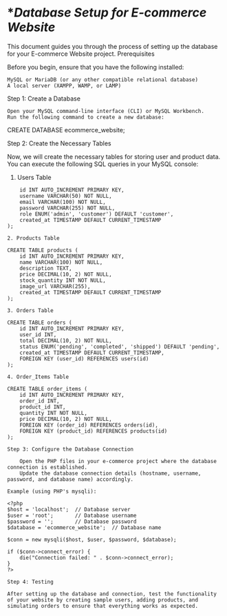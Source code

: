 # **Database Setup for E-commerce Website*

This document guides you through the process of setting up the database for your E-commerce Website project.
Prerequisites

Before you begin, ensure that you have the following installed:

    MySQL or MariaDB (or any other compatible relational database)
    A local server (XAMPP, WAMP, or LAMP)

Step 1: Create a Database

    Open your MySQL command-line interface (CLI) or MySQL Workbench.
    Run the following command to create a new database:

CREATE DATABASE ecommerce_website;

Step 2: Create the Necessary Tables

Now, we will create the necessary tables for storing user and product data. You can execute the following SQL queries in your MySQL console:
1. Users Table

```CREATE TABLE users (
    id INT AUTO_INCREMENT PRIMARY KEY,
    username VARCHAR(50) NOT NULL,
    email VARCHAR(100) NOT NULL,
    password VARCHAR(255) NOT NULL,
    role ENUM('admin', 'customer') DEFAULT 'customer',
    created_at TIMESTAMP DEFAULT CURRENT_TIMESTAMP
);

2. Products Table

CREATE TABLE products (
    id INT AUTO_INCREMENT PRIMARY KEY,
    name VARCHAR(100) NOT NULL,
    description TEXT,
    price DECIMAL(10, 2) NOT NULL,
    stock_quantity INT NOT NULL,
    image_url VARCHAR(255),
    created_at TIMESTAMP DEFAULT CURRENT_TIMESTAMP
);

3. Orders Table

CREATE TABLE orders (
    id INT AUTO_INCREMENT PRIMARY KEY,
    user_id INT,
    total DECIMAL(10, 2) NOT NULL,
    status ENUM('pending', 'completed', 'shipped') DEFAULT 'pending',
    created_at TIMESTAMP DEFAULT CURRENT_TIMESTAMP,
    FOREIGN KEY (user_id) REFERENCES users(id)
);

4. Order_Items Table

CREATE TABLE order_items (
    id INT AUTO_INCREMENT PRIMARY KEY,
    order_id INT,
    product_id INT,
    quantity INT NOT NULL,
    price DECIMAL(10, 2) NOT NULL,
    FOREIGN KEY (order_id) REFERENCES orders(id),
    FOREIGN KEY (product_id) REFERENCES products(id)
);

Step 3: Configure the Database Connection

    Open the PHP files in your e-commerce project where the database connection is established.
    Update the database connection details (hostname, username, password, and database name) accordingly.

Example (using PHP's mysqli):

<?php
$host = 'localhost';  // Database server
$user = 'root';       // Database username
$password = '';       // Database password
$database = 'ecommerce_website';  // Database name

$conn = new mysqli($host, $user, $password, $database);

if ($conn->connect_error) {
    die("Connection failed: " . $conn->connect_error);
}
?>

Step 4: Testing

After setting up the database and connection, test the functionality of your website by creating sample users, adding products, and simulating orders to ensure that everything works as expected.
